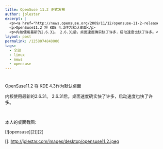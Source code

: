 ```yaml
---
title: OpenSuse 11.2 正式发布
author: jolestar
excerpt: |
  <p><a href="http://news.opensuse.org/2009/11/12/opensuse-11-2-released/" target="_blank">http://news.opensuse.org/2009/11/12/opensuse-11-2-released/</a></p>
  <p>OpenSuse11.2 将 KDE 4.3作为默认桌面</p>
  <p>内核使用最新的2.6.31。 2.6.31后，桌面速度确实快了许多，启动速度也快了许多。</p>
layout: post
permalink: /1258074840000
tags:
  - 全部
  - linux
  - news
  - opensuse
---
```

# 

OpenSuse11.2 将 KDE 4.3作为默认桌面

内核使用最新的2.6.31。 2.6.31后，桌面速度确实快了许多，启动速度也快了许多。

 

本人的桌面截图:

[![opensuse][2]][2]

 []: http://jolestar.com/images/desktop/opensuse11.2.jpeg
